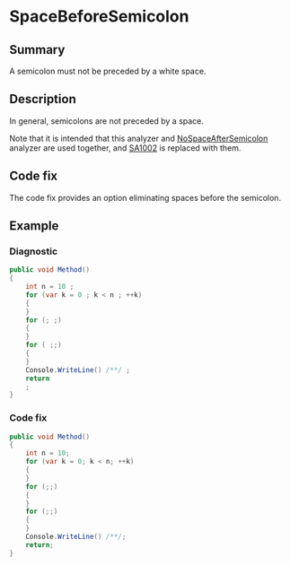 # SpaceBeforeSemicolon

## Summary

A semicolon must not be preceded by a white space.

## Description

In general, semicolons are not preceded by a space.

Note that it is intended that this analyzer and
[NoSpaceAfterSemicolon](NoSpaceAfterSemicolon.md)
analyzer are used together, and [SA1002][sa1002] is replaced with them.

## Code fix

The code fix provides an option eliminating spaces before the semicolon.

## Example

### Diagnostic

```csharp
public void Method()
{
    int n = 10 ;
    for (var k = 0 ; k < n ; ++k)
    {
    }
    for (; ;)
    {
    }
    for ( ;;)
    {
    }
    Console.WriteLine() /**/ ;
    return
    ;
}
```

### Code fix

```csharp
public void Method()
{
    int n = 10;
    for (var k = 0; k < n; ++k)
    {
    }
    for (;;)
    {
    }
    for (;;)
    {
    }
    Console.WriteLine() /**/;
    return;
}
```

[sa1002]:
  https://github.com/DotNetAnalyzers/StyleCopAnalyzers/blob/master/documentation/SA1002.md
